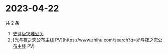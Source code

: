 # 2023-04-22

共 2 条

<!-- BEGIN ZHIHUSEARCH -->
<!-- 最后更新时间 Sat Apr 22 2023 05:05:30 GMT+0800 (China Standard Time) -->
1. [史诗级灾难公关](https://www.zhihu.com/search?q=史诗级灾难公关)
1. [光与夜之恋公布主线 PV](https://www.zhihu.com/search?q=光与夜之恋公布主线 PV)
<!-- END ZHIHUSEARCH -->
